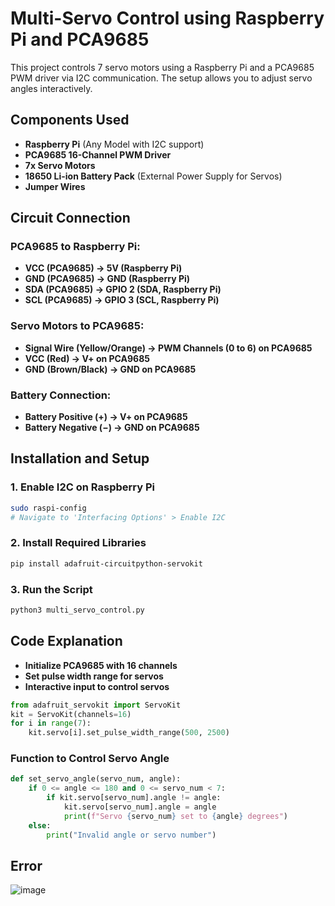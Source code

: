 # Multi-Servo Control using Raspberry Pi and PCA9685

This project controls 7 servo motors using a Raspberry Pi and a PCA9685 PWM driver via I2C communication. The setup allows you to adjust servo angles interactively.

## Components Used
- **Raspberry Pi** (Any Model with I2C support)
- **PCA9685 16-Channel PWM Driver**
- **7x Servo Motors**
- **18650 Li-ion Battery Pack** (External Power Supply for Servos)
- **Jumper Wires**

## Circuit Connection
### PCA9685 to Raspberry Pi:
- **VCC (PCA9685) → 5V (Raspberry Pi)**
- **GND (PCA9685) → GND (Raspberry Pi)**
- **SDA (PCA9685) → GPIO 2 (SDA, Raspberry Pi)**
- **SCL (PCA9685) → GPIO 3 (SCL, Raspberry Pi)**

### Servo Motors to PCA9685:
- **Signal Wire (Yellow/Orange) → PWM Channels (0 to 6) on PCA9685**
- **VCC (Red) → V+ on PCA9685**
- **GND (Brown/Black) → GND on PCA9685**

### Battery Connection:
- **Battery Positive (+) → V+ on PCA9685**
- **Battery Negative (−) → GND on PCA9685**

## Installation and Setup
### 1. Enable I2C on Raspberry Pi
```sh
sudo raspi-config
# Navigate to 'Interfacing Options' > Enable I2C
```

### 2. Install Required Libraries
```sh
pip install adafruit-circuitpython-servokit
```

### 3. Run the Script
```sh
python3 multi_servo_control.py
```

## Code Explanation
- **Initialize PCA9685 with 16 channels**
- **Set pulse width range for servos**
- **Interactive input to control servos**

```python
from adafruit_servokit import ServoKit
kit = ServoKit(channels=16)
for i in range(7):
    kit.servo[i].set_pulse_width_range(500, 2500)
```

### Function to Control Servo Angle
```python
def set_servo_angle(servo_num, angle):
    if 0 <= angle <= 180 and 0 <= servo_num < 7:
        if kit.servo[servo_num].angle != angle:
            kit.servo[servo_num].angle = angle
            print(f"Servo {servo_num} set to {angle} degrees")
    else:
        print("Invalid angle or servo number")
```

## Error 
![image](https://github.com/user-attachments/assets/3d947cde-cb4f-4b62-9ff2-b0196ec34aa0)

